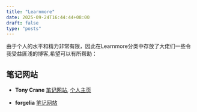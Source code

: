 ```yaml
---
title: "Learnmore"
date: 2025-09-24T16:44:44+08:00
draft: false
type: "posts"
---
```


由于个人的水平和精力非常有限，因此在Learnmore分类中存放了大佬们一些令我受益匪浅的博客,希望可以有所帮助：

## 笔记网站
- **Tony Crane**
[笔记网站](https://note.tonycrane.cc/),
[个人主页](https://tonycrane.cc/)

- **forgelia**
[笔记网站](https://forliage.github.io/)